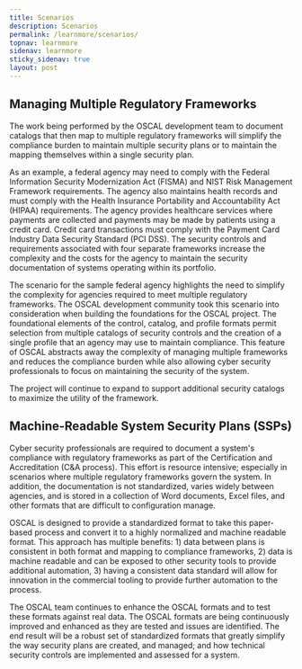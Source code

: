 ```yaml
---
title: Scenarios
description: Scenarios
permalink: /learnmore/scenarios/
topnav: learnmore
sidenav: learnmore
sticky_sidenav: true
layout: post
---
```


## Managing Multiple Regulatory Frameworks

The work being performed by the OSCAL development team to document catalogs that then map to multiple regulatory frameworks will simplify the compliance burden to maintain multiple security plans or to maintain the mapping themselves within a single security plan. 

As an example, a federal agency may need to comply with the Federal Information Security Modernization Act (FISMA) and NIST Risk Management Framework requirements. The agency also maintains health records and must comply with the Health Insurance Portability and Accountability Act (HIPAA) requirements. The agency provides healthcare services where payments are collected and payments may be made by patients using a credit card. Credit card transactions must comply with the Payment Card Industry Data Security Standard (PCI DSS). The security controls and requirements associated with four separate frameworks increase the complexity and the costs for the agency to maintain the security documentation of systems operating within its portfolio.

The scenario for the sample federal agency highlights the need to simplify the complexity for agencies required to meet multiple regulatory frameworks.  The OSCAL development community took this scenario into consideration when building the foundations for the OSCAL project. The foundational elements of the control, catalog, and profile formats permit selection from multiple catalogs of security controls and the creation of a single profile that an agency may use to maintain compliance. This feature of OSCAL abstracts away the complexity of managing multiple frameworks and reduces the compliance burden while also allowing cyber security professionals to focus on maintaining the security of the system.

The project will continue to expand to support additional security catalogs to maximize the utility of the framework.

## Machine-Readable System Security Plans (SSPs)

Cyber security professionals are required to document a system's compliance with regulatory frameworks as part of the Certification and Accreditation (C&A process).  This effort is resource intensive; especially in scenarios where multiple regulatory frameworks govern the system.  In addition, the documentation is not standardized, varies widely between agencies, and is stored in a collection of Word documents, Excel files, and other formats that are difficult to configuration manage.

OSCAL is designed to provide a standardized format to take this paper-based process and convert it to a highly normalized and machine readable format.  This approach has multiple benefits: 1) data between plans is consistent in both format and mapping to compliance frameworks, 2) data is machine readable and can be exposed to other security tools to provide additional automation, 3) having a consistent data standard will allow for innovation in the commercial tooling to provide further automation to the process.

The OSCAL team continues to enhance the OSCAL formats and to test these formats against real data.  The OSCAL formats are being continuously improved and enhanced as they are tested and issues are identified.  The end result will be a robust set of standardized formats that greatly simplify the way security plans are created, and managed; and how technical security controls are implemented and assessed for a system.

